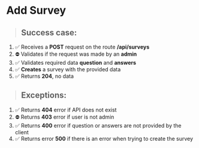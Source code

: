 # Add Survey

> ## Success case:
1. ✅ Receives a **POST** request on the route **/api/surveys**
2. ⛔️ Validates if the request was made by an **admin**
3. ✅ Validates required data **question** and **answers**
4. ✅ **Creates** a survey with the provided data
5. ✅ Returns **204**, no data

> ## Exceptions:
1. ✅ Returns **404** error if API does not exist
2. ⛔️ Returns **403** error if user is not admin
3. ✅ Returns **400** error if question or answers are not provided by the client
4. ✅ Returns error **500** if there is an error when trying to create the survey
